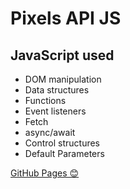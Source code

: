 # Pixels API JS

## JavaScript used
 - DOM manipulation
 - Data structures
 - Functions
 - Event listeners
 - Fetch
 - async/await
 - Control structures
 - Default Parameters

[GitHub Pages 😊](https://higoranjos.github.io/PixelsAPIJS/)
